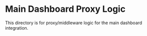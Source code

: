 # Main Dashboard Proxy Logic

This directory is for proxy/middleware logic for the main dashboard integration. 